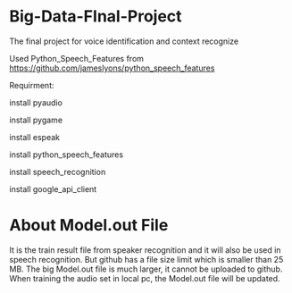 # Big-Data-FInal-Project
The final project for voice identification and context recognize

Used Python_Speech_Features from https://github.com/jameslyons/python_speech_features


Requirment:

install pyaudio

install pygame

install espeak

install python_speech_features

install speech_recognition

install google_api_client

# About Model.out File
It is the train result file from speaker recognition and it will also be used in speech recognition. But github has a file size limit which is smaller than 25 MB. The big Model.out file is much larger, it cannot be uploaded to github. When training the audio set in local pc, the Model.out file will be updated. 
